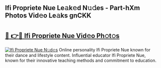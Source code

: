 ## Ifi Propriete Nue Le𝚊k𝚎d N𝚞𝚍es - Part-hXm Photos Vid𝚎o Le𝚊ks gnCKK

# <h2><a href="http://fb7dzv.evod.top/?m=Ifi+Propriete+Nue">🔗 👉🔴 Ifi Propriete Nue Vid𝚎o Ph𝚘t𝚘s</a></h2>

[![Ifi Propriete Nue N𝚞d𝚎s](https://i.imgur.com/8V9OHl7.gif)](http://fb7dzv.evod.top/?m=Ifi+Propriete+Nue)
Online personality Ifi Propriete Nue known for their dance and lifestyle content. Influential educator Ifi Propriete Nue, known for their innovative teaching methods and commitment to education. 
